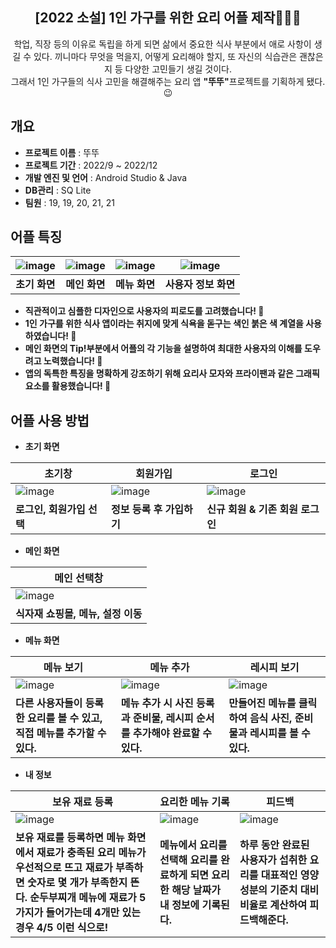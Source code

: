 <div align="center">
<h2> [2022 소설] 1인 가구를 위한 요리 어플 제작🧑🏻‍🍳</h2>
학업, 직장 등의 이유로 독립을 하게 되면 삶에서 중요한 식사 부분에서 애로 사항이 생길 수 있다. 
끼니마다 무엇을 먹을지, 어떻게 요리해야 할지, 또 자신의 식습관은 괜찮은지 등 다양한 고민들기 생길 것이다.<br>
그래서 1인 가구들의 식사 고민을 해결해주는 요리 앱 <strong>"뚜뚜"</strong>프로젝트를 기획하게 됐다. 😉
</div>

## 개요 
- **프로젝트 이름** : 뚜뚜
- **프로젝트 기간** : 2022/9 ~ 2022/12
- **개발 엔진 및 언어** : Android Studio & Java
- **DB관리** : SQ Lite
- **팀원** : 19, 19, 20, 21, 21 

## 어플 특징
|![image](https://user-images.githubusercontent.com/110340919/274145721-dbe427a2-71c9-46ff-ace4-178a4aa410d5.png)|![image](https://user-images.githubusercontent.com/110340919/274145754-6b87492c-d6f0-4dd2-9474-8c7a483947d9.png)|![image](https://user-images.githubusercontent.com/110340919/274145780-2317e9a2-59aa-4592-830f-09127cca8914.png)|![image](https://user-images.githubusercontent.com/110340919/274145813-7ea5023d-51ad-4736-bff7-53d3bdb3eacc.png)|
|:---:|:---:|:---:|:---:|
|**초기 화면**|**메인 화면**|**메뉴 화면**|**사용자 정보 화면**|
- **직관적이고 심플한 디자인으로 사용자의 피로도를 고려했습니다! 🥱**
- **1인 가구를 위한 식사 앱이라는 취지에 맞게 식욕을 돋구는 색인 붉은 색 계열을 사용하였습니다! 🍎**
- **메인 화면의 Tip!부분에서 어플의 각 기능을 설명하여 최대한 사용자의 이해를 도우려고 노력했습니다! 🥢**
- **앱의 독특한 특징을 명확하게 강조하기 위해 요리사 모자와 프라이팬과 같은 그래픽 요소를 활용했습니다! 🍳**

## 어플 사용 방법
- **초기 화면**

|초기창|회원가입|로그인|
|---|---|---|
|![image](https://user-images.githubusercontent.com/110340919/274145721-dbe427a2-71c9-46ff-ace4-178a4aa410d5.png)|![image](https://user-images.githubusercontent.com/110340919/274148966-d4ddea7d-77ac-4e79-bad8-628be1b88168.png)|![image](https://user-images.githubusercontent.com/110340919/274149029-c6a68d08-eb09-43a8-bace-78f99e9a83c0.png)|
|**로그인, 회원가입 선택**|**정보 등록 후 가입하기**|**신규 회원 & 기존 회원 로그인**|

- **메인 화면**
  
|메인 선택창|
|---|
|![image](https://user-images.githubusercontent.com/110340919/274145754-6b87492c-d6f0-4dd2-9474-8c7a483947d9.png)|
|**식자재 쇼핑몰, 메뉴, 설정 이동**|

- **메뉴 화면**
  
|메뉴 보기|메뉴 추가|레시피 보기|
|---|---|---|
|![image](https://user-images.githubusercontent.com/110340919/274145780-2317e9a2-59aa-4592-830f-09127cca8914.png)|![image](https://user-images.githubusercontent.com/110340919/274153295-271a28a5-c4d2-4191-ac6f-b99558ca0195.png)|![image](https://user-images.githubusercontent.com/110340919/274149298-8f099beb-4be5-4fff-bd4e-58bfdb944865.png)
|**다른 사용자들이 등록한 요리를 볼 수 있고, 직접 메뉴를 추가할 수 있다.**|**메뉴 추가 시 사진 등록과 준비물, 레시피 순서를 추가해야 완료할 수 있다.**|**만들어진 메뉴를 클릭하여 음식 사진, 준비물과 레시피를 볼 수 있다.**|

- **내 정보**

|보유 재료 등록|요리한 메뉴 기록|피드백|
|---|---|---|
|![image](https://user-images.githubusercontent.com/110340919/274154763-8288822c-08bf-4de0-83de-22840592a9f5.png)|![image](https://user-images.githubusercontent.com/110340919/274145813-7ea5023d-51ad-4736-bff7-53d3bdb3eacc.png)|![image](https://user-images.githubusercontent.com/110340919/274149547-659877b4-23b3-462e-87ef-e1197744e1b0.png)|
|**보유 재료를 등록하면 메뉴 화면에서 재료가 충족된 요리 메뉴가 우선적으로 뜨고 재료가 부족하면 숫자로 몇 개가 부족한지 뜬다. 순두부찌개 메뉴에 재료가 5가지가 들어가는데 4개만 있는 경우 4/5 이런 식으로!**|**메뉴에서 요리를 선택해 요리를 완료하게 되면 요리한 해당 날짜가 내 정보에 기록된다.**|**하루 동안 완료된 사용자가 섭취한 요리를 대표적인 영양성분의 기준치 대비 비율로 계산하여 피드백해준다.**|
